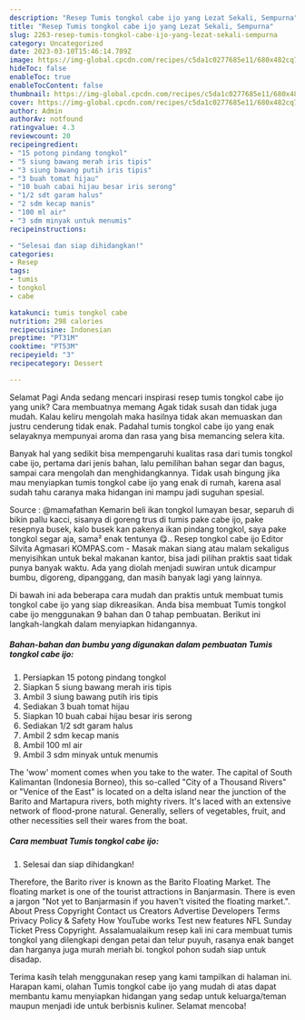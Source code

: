 ```yaml
---
description: "Resep Tumis tongkol cabe ijo yang Lezat Sekali, Sempurna"
title: "Resep Tumis tongkol cabe ijo yang Lezat Sekali, Sempurna"
slug: 2263-resep-tumis-tongkol-cabe-ijo-yang-lezat-sekali-sempurna
category: Uncategorized
date: 2023-03-10T15:46:14.709Z
image: https://img-global.cpcdn.com/recipes/c5da1c0277685e11/680x482cq70/tumis-tongkol-cabe-ijo-foto-resep-utama.jpg
hideToc: false
enableToc: true
enableTocContent: false
thumbnail: https://img-global.cpcdn.com/recipes/c5da1c0277685e11/680x482cq70/tumis-tongkol-cabe-ijo-foto-resep-utama.jpg
cover: https://img-global.cpcdn.com/recipes/c5da1c0277685e11/680x482cq70/tumis-tongkol-cabe-ijo-foto-resep-utama.jpg
author: Admin
authorAv: notfound
ratingvalue: 4.3
reviewcount: 20
recipeingredient:
- "15 potong pindang tongkol"
- "5 siung bawang merah iris tipis"
- "3 siung bawang putih iris tipis"
- "3 buah tomat hijau"
- "10 buah cabai hijau besar iris serong"
- "1/2 sdt garam halus"
- "2 sdm kecap manis"
- "100 ml air"
- "3 sdm minyak untuk menumis"
recipeinstructions:

- "Selesai dan siap dihidangkan!"
categories:
- Resep
tags:
- tumis
- tongkol
- cabe

katakunci: tumis tongkol cabe 
nutrition: 298 calories
recipecuisine: Indonesian
preptime: "PT31M"
cooktime: "PT53M"
recipeyield: "3"
recipecategory: Dessert

---
```



Selamat Pagi Anda sedang mencari inspirasi resep tumis tongkol cabe ijo yang unik? Cara membuatnya memang Agak tidak susah dan tidak juga mudah. Kalau keliru mengolah maka hasilnya tidak akan memuaskan dan justru cenderung tidak enak. Padahal tumis tongkol cabe ijo yang enak selayaknya mempunyai aroma dan rasa yang bisa memancing selera kita.


Banyak hal yang sedikit bisa mempengaruhi kualitas rasa dari tumis tongkol cabe ijo, pertama dari jenis bahan, lalu pemilihan bahan segar dan bagus, sampai cara mengolah dan menghidangkannya. Tidak usah bingung jika mau menyiapkan tumis tongkol cabe ijo yang enak di rumah, karena asal sudah tahu caranya maka hidangan ini mampu jadi suguhan spesial.

Source : @mamafathan Kemarin beli ikan tongkol lumayan besar, separuh di bikin pallu kacci, sisanya di goreng trus di tumis pake cabe ijo, pake resepnya busek, kalo busek kan pakenya ikan pindang tongkol, saya pake tongkol segar aja, sama² enak tentunya 😋.. Resep tongkol cabe ijo Editor Silvita Agmasari KOMPAS.com - Masak makan siang atau malam sekaligus menyisihkan untuk bekal makanan kantor, bisa jadi pilihan praktis saat tidak punya banyak waktu. Ada yang diolah menjadi suwiran untuk dicampur bumbu, digoreng, dipanggang, dan masih banyak lagi yang lainnya.


Di bawah ini ada beberapa cara mudah dan praktis untuk membuat tumis tongkol cabe ijo yang siap dikreasikan. Anda bisa membuat Tumis tongkol cabe ijo menggunakan 9 bahan dan 0 tahap pembuatan. Berikut ini langkah-langkah dalam menyiapkan hidangannya.

<!--inarticleads1-->

##### Bahan-bahan dan bumbu yang digunakan dalam pembuatan Tumis tongkol cabe ijo:

1. Persiapkan 15 potong pindang tongkol
1. Siapkan 5 siung bawang merah iris tipis
1. Ambil 3 siung bawang putih iris tipis
1. Sediakan 3 buah tomat hijau
1. Siapkan 10 buah cabai hijau besar iris serong
1. Sediakan 1/2 sdt garam halus
1. Ambil 2 sdm kecap manis
1. Ambil 100 ml air
1. Ambil 3 sdm minyak untuk menumis


The &#39;wow&#39; moment comes when you take to the water. The capital of South Kalimantan (Indonesia Borneo), this so-called &#34;City of a Thousand Rivers&#34; or &#34;Venice of the East&#34; is located on a delta island near the junction of the Barito and Martapura rivers, both mighty rivers. It&#39;s laced with an extensive network of flood-prone natural. Generally, sellers of vegetables, fruit, and other necessities sell their wares from the boat. 

<!--inarticleads2-->

##### Cara membuat Tumis tongkol cabe ijo:


1. Selesai dan siap dihidangkan!

Therefore, the Barito river is known as the Barito Floating Market. The floating market is one of the tourist attractions in Banjarmasin. There is even a jargon &#34;Not yet to Banjarmasin if you haven&#39;t visited the floating market.&#34;. About Press Copyright Contact us Creators Advertise Developers Terms Privacy Policy &amp; Safety How YouTube works Test new features NFL Sunday Ticket Press Copyright. Assalamualaikum resep kali ini cara membuat tumis tongkol yang dilengkapi dengan petai dan telur puyuh, rasanya enak banget dan harganya juga murah meriah bi. tongkol pohon sudah siap untuk disadap. 

Terima kasih telah menggunakan resep yang kami tampilkan di halaman ini. Harapan kami, olahan Tumis tongkol cabe ijo yang mudah di atas dapat membantu kamu menyiapkan hidangan yang sedap untuk keluarga/teman maupun menjadi ide untuk berbisnis kuliner. Selamat mencoba!
